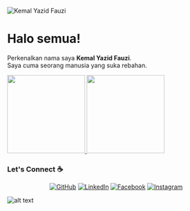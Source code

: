 ![Kemal Yazid Fauzi](./images/top.svg)

# Halo semua! 

Perkenalkan nama saya **Kemal Yazid Fauzi**.\
Saya cuma seorang manusia yang suka rebahan.
 
<p align="left">
<a href="https://github.com/KemalYF">
  <img height="180em" src="https://github-readme-stats-eight-theta.vercel.app/api?username=KemalYF&show_icons=true&theme=algolia&include_all_commits=true&count_private=true"/>
  <img height="180em" src="https://github-readme-stats-eight-theta.vercel.app/api/top-langs/?username=KemalYF&layout=compact&langs_count=8&theme=algolia"/>
</a>
</p>

### Let's Connect :coffee:
<p align="center">
	<a href="https://github.com/KemalYF"><img src="https://img.icons8.com/bubbles/50/000000/github.png" alt="GitHub"/></a>
	<a href="https://www.linkedin.com/in/kemalyf/"><img src="https://img.icons8.com/bubbles/50/000000/linkedin.png" alt="LinkedIn"/></a>
	<a href="https://www.facebook.com/kmalxx69/"><img src="https://img.icons8.com/bubbles/50/000000/facebook-new.png" alt="Facebook"/></a>
	<a href="https://www.instagram.com/kmalvx_13/"><img src="https://img.icons8.com/bubbles/50/000000/instagram.png" alt="Instagram"/></a>
</p>

![alt text](./images/bottom.svg)
